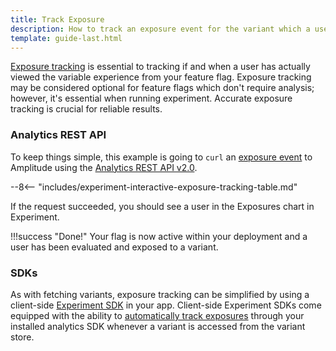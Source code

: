 ```yaml
---
title: Track Exposure
description: How to track an exposure event for the variant which a user has been exposed to.
template: guide-last.html
---
```


[Exposure tracking](../../general/experiment-event-tracking.md#exposure-events) is essential to tracking if and when a user has actually viewed the variable experience from your feature flag. Exposure tracking may be considered optional for feature flags which don't require analysis; however, it's essential when running experiment. Accurate exposure tracking is crucial for reliable results.

### Analytics REST API

To keep things simple, this example is going to `curl` an [exposure event](../../general/experiment-event-tracking.md#exposure-events) to Amplitude using the [Analytics REST API v2.0](../../../analytics/apis/http-v2-api.md).

--8<-- "includes/experiment-interactive-exposure-tracking-table.md"

If the request succeeded, you should see a user in the Exposures chart in Experiment.

!!!success "Done!"
    Your flag is now active within your deployment and a user has been evaluated and exposed to a variant.

### SDKs

As with fetching variants, exposure tracking can be simplified by using a client-side [Experiment SDK](../../index.md#sdks) in your app. Client-side Experiment SDKs come equipped with the ability to [automatically track exposures](../../general/experiment-event-tracking.md#automatic-exposure-tracking) through your installed analytics SDK whenever a variant is accessed from the variant store.
